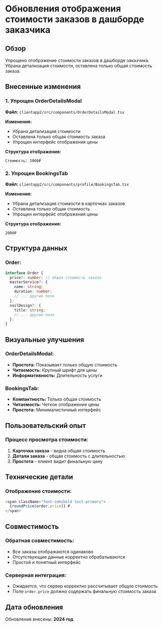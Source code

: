 # Обновления отображения стоимости заказов в дашборде заказчика

## Обзор

Упрощено отображение стоимости заказов в дашборде заказчика. Убрана детализация стоимости, оставлена только общая стоимость заказа.

## Внесенные изменения

### 1. Упрощен OrderDetailsModal
**Файл:** `clientapp2/src/components/OrderDetailsModal.tsx`

**Изменения:**
- Убрана детализация стоимости
- Оставлена только общая стоимость заказа
- Упрощен интерфейс отображения цены

**Структура отображения:**
```
Стоимость: 2000₽
```

### 2. Упрощен BookingsTab
**Файл:** `clientapp2/src/components/profile/BookingsTab.tsx`

**Изменения:**
- Убрана детализация стоимости в карточках заказов
- Оставлена только общая стоимость
- Упрощен интерфейс отображения цены

**Структура отображения:**
```
2000₽
```

## Структура данных

### Order:
```typescript
interface Order {
  price?: number; // Общая стоимость заказа
  masterService?: {
    name: string;
    duration: number;
    // ... другие поля
  };
  nailDesign?: {
    title: string;
    // ... другие поля
  };
}
```

## Визуальные улучшения

### OrderDetailsModal:
- **Простота:** Показывает только общую стоимость
- **Читаемость:** Крупный шрифт для цены
- **Информативность:** Длительность услуги

### BookingsTab:
- **Компактность:** Только общая стоимость
- **Читаемость:** Четкое отображение цены
- **Простота:** Минималистичный интерфейс

## Пользовательский опыт

### Процесс просмотра стоимости:
1. **Карточка заказа** - видна общая стоимость
2. **Детали заказа** - общая стоимость с длительностью
3. **Простота** - клиент видит финальную цену

## Технические детали

### Отображение стоимости:
```typescript
<span className="font-semibold text-primary">
  {roundPrice(order.price)} ₽
</span>
```

## Совместимость

### Обратная совместимость:
- Все заказы отображаются одинаково
- Отсутствующие данные корректно обрабатываются
- Простой и понятный интерфейс

### Серверная интеграция:
- Ожидается, что сервер корректно рассчитывает общую стоимость
- Поле `order.price` должно содержать финальную стоимость заказа

## Дата обновления

Обновления внесены: **2024 год** 
